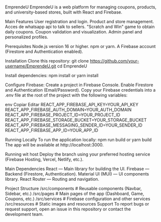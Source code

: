 EmprendeU
EmprendeU is a web platform for managing coupons, products, and university-based stores, built with React and Firebase.

Main Features
User registration and login.
Product and store management.
Acces de whatsapp api to talk to sellers.
"Scratch and Win" game to obtain daily coupons.
Coupon validation and visualization.
Admin panel and personalized profiles.

Prerequisites
Node.js version 16 or higher.
npm or yarn.
A Firebase account (Firestore and Authentication enabled).

Installation
Clone this repository:
git clone https://github.com/your-username/EmprendeU.git
cd EmprendeU

Install dependencies:
npm install or yarn install

Configure Firebase:
Create a project in Firebase Console.
Enable Firestore and Authentication (Email/Password).
Copy your Firebase credentials into a .env file at the root of the project with the following variables:

env
Copiar
Editar
REACT_APP_FIREBASE_API_KEY=YOUR_API_KEY
REACT_APP_FIREBASE_AUTH_DOMAIN=YOUR_AUTH_DOMAIN
REACT_APP_FIREBASE_PROJECT_ID=YOUR_PROJECT_ID
REACT_APP_FIREBASE_STORAGE_BUCKET=YOUR_STORAGE_BUCKET
REACT_APP_FIREBASE_MESSAGING_SENDER_ID=YOUR_SENDER_ID
REACT_APP_FIREBASE_APP_ID=YOUR_APP_ID

Running Locally
To run the application locally:
npm run build or yarn build
The app will be available at http://localhost:3000.

Running wit host
Deploy the branch using your preferred hosting service (Firebase Hosting, Vercel, Netlify, etc.).

Main Dependencies
React — Main library for building the UI.
Firebase — Backend (Firestore, Authentication).
Material UI (MUI) — UI components library.
React Router — Routing and navigation.

Project Structure
/src/components    # Reusable components (Navbar, Sidebar, etc.)
/src/pages         # Main pages of the app (Dashboard, Game, Coupons, etc.)
/src/services      # Firebase configuration and other services
/src/resources     # Static images and resources
Support
To report bugs or request support, open an issue in this repository or contact the development team.
